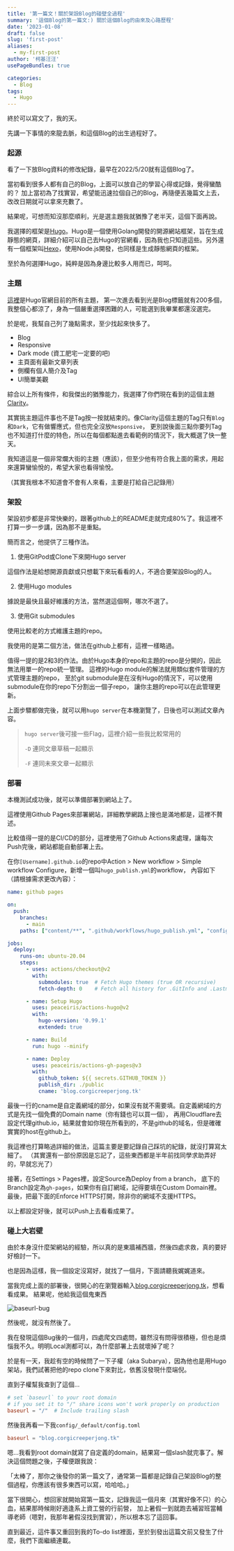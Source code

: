 ```yaml
---
title: '第一篇文！關於架設Blog的碰壁全過程'
summary: '這個Blog的第一篇文:) 關於這個Blog的由來及心路歷程'
date: '2023-01-08'
draft: false
slug: 'first-post'
aliases:
  - my-first-post
author: '柯基汪汪'
usePageBundles: true

categories:
  - Blog
tags:
  - Hugo
---
```


終於可以寫文了，我的天。

先講一下事情的來龍去脈，和這個Blog的出生過程好了。

### 起源

看了一下放Blog資料的修改紀錄，最早在2022/5/20就有這個Blog了。

當初看到很多人都有自己的Blog，上面可以放自己的學習心得或記錄，覺得蠻酷的？
加上當初為了找實習，希望能迅速拉個自己的Blog，再隨便丟幾篇文上去，改改日期就可以拿來充數了。

結果呢，可想而知沒那麼順利，光是選主題我就猶豫了老半天，這個下面再說。

我選擇的框架是[Hugo](https://gohugo.io/)。Hugo是一個使用Golang開發的開源網站框架，旨在生成靜態的網頁，詳細介紹可以自己去Hugo的官網看，因為我也只知道這些。另外還有一個框架叫[Hexo](https://hexo.io/zh-tw/)，使用Node.js開發，也同樣是生成靜態網頁的框架。

至於為何選擇Hugo，純粹是因為身邊比較多人用而已，呵呵。

### 主題

[這裡](https://themes.gohugo.io/)是Hugo官網目前的所有主題，
第一次進去看到光是Blog標籤就有200多個，我整個心都涼了，身為一個嚴重選擇困難的人，可能選到我畢業都還沒選完。

於是呢，我幫自己列了幾點需求，至少找起來快多了。

* Blog
* Responsive
* Dark mode (資工肥宅一定要的吧)
* 主頁面有最新文章列表
* 側欄有個人簡介及Tag
* UI簡單美觀

綜合以上所有條件，和我傑出的猶豫能力，我選擇了你們現在看到的這個主題[Clarity](https://github.com/chipzoller/hugo-clarity)。

其實挑主題這件事也不是Tag按一按就結束的。像Clarity這個主題的Tag只有`Blog`和`Dark`，它有做響應式，但也完全沒放`Responsive`，
更別說後面三點你要列Tag也不知道打什麼的特色，所以在每個都點進去看範例的情況下，我大概選了快一整天。

我知道這是一個非常爛大街的主題（應該），但至少他有符合我上面的需求，用起來還算蠻愉悅的，希望大家也看得愉悅。

（其實我根本不知道會不會有人來看，主要是打給自己記錄用）

### 架設

架設初步都是非常快樂的，跟著github上的README走就完成80%了。我這裡不打算一步一步講，因為那不是重點。

簡而言之，他提供了三種作法。

1. 使用GitPod或Clone下來開Hugo server

這個作法是給想開源貢獻或只想載下來玩看看的人，不適合要架設Blog的人。

2. 使用Hugo modules

據說是最快且最好維護的方法，當然選這個啊，哪次不選了。

3. 使用Git submodules

使用比較老的方式維護主題的repo。

我使用的是第二個方法，做法在github上都有，這裡一樣略過。

值得一提的是2和3的作法。由於Hugo本身的repo和主題的repo是分開的，因此無法用單一的repo統一管理。
這裡的Hugo module的解法就用類似套件管理的方式管理主題的repo，
至於git submodule是在沒有Hugo的情況下，可以使用submodule在你的repo下分割出一個子repo，
讓你主題的repo可以在此管理更新。

上面步驟都做完後，就可以用`hugo server`在本機瀏覽了，日後也可以測試文章內容。

> `hugo server`後可接一些Flag，這裡介紹一些我比較常用的
>
> `-D` 連同文章草稿一起顯示
>
> `-F` 連同未來文章一起顯示

### 部署

本機測試成功後，就可以準備部署到網站上了。

這裡使用Github Pages來部署網站，詳細教學網路上搜也是滿地都是，這裡不贅述。

比較值得一提的是CI/CD的部分，這裡使用了Github Actions來處理，讓每次Push完後，網站都能自動部署上去。

在你`[Username].github.io`的repo中Action > New workflow > Simple workflow Configure，新增一個叫`hugo_publish.yml`的workflow，
內容如下（請根據需求更改內容）：
```yml
name: github pages

on:
  push:
    branches:    
      - main
    paths: ["content/**", ".github/workflows/hugo_publish.yml", "config/**", "layouts/**", "static/**"]

jobs:
  deploy:
    runs-on: ubuntu-20.04
    steps:
      - uses: actions/checkout@v2
        with:
          submodules: true  # Fetch Hugo themes (true OR recursive)
          fetch-depth: 0    # Fetch all history for .GitInfo and .Lastmod

      - name: Setup Hugo
        uses: peaceiris/actions-hugo@v2
        with:
          hugo-version: '0.99.1'
          extended: true

      - name: Build
        run: hugo --minify

      - name: Deploy
        uses: peaceiris/actions-gh-pages@v3
        with:
          github_token: ${{ secrets.GITHUB_TOKEN }}
          publish_dir: ./public
          cname: 'blog.corgicreeperjong.tk'
```

最後一行的cname是自定義網域的部分，如果沒有就不需要填。自定義網域的方式是先找一個免費的Domain name（你有錢也可以買一個），
再用Cloudflare去設定代理github.io，結果就會如你現在所看到的，不是github的域名，但是確確實實的host在github上。

我這裡也打算略過詳細的做法，這篇主要是要記錄自己踩坑的紀錄，就沒打算寫太細了。
（其實還有一部份原因是忘記了，這些東西都是半年前找同學求助弄好的，早就忘光了）

接著，在Settings > Pages裡，設定Source為Deploy from a branch，
底下的Branch設定為`gh-pages`，如果你有自訂網域，記得要填在Custom Domain裡。
最後，把最下面的Enforce HTTPS打開，除非你的網域不支援HTTPS。

以上都設定好後，就可以Push上去看看成果了。

### 碰上大岩壁

由於本身沒什麼架網站的經驗，所以真的是東牆補西牆，然後四處求救，真的要好好檢討一下。

也是因為這樣，我一個設定沒寫好，就找了一個月，下面請聽我娓娓道來。

當我完成上面的部署後，很開心的在瀏覽器輸入[blog.corgicreeperjong.tk](https://blog.corgicreeperjong.tk/)，想看看成果。
結果呢，他給我這個鬼東西

![baseurl-bug](baseurl-bug.jpg)

然後呢，就沒有然後了。

我在發現這個Bug後的一個月，四處爬文四處問，雖然沒有問得很積極，但也是煩惱我不久。明明Local測都可以，為什麼部署上去就壞掉了呢？

於是有一天，我趁有空的時候問了一下子權（aka Subarya），因為他也是用Hugo架站，我們試著把他的repo clone下來對比，依舊沒發現什麼端倪。

直到子權幫我查到了這個...

```toml
# set `baseurl` to your root domain
# if you set it to "/" share icons won't work properly on production
baseurl = "/"  # Include trailing slash
```

然後我再看一下我`config/_default/config.toml`

```toml
baseurl = "blog.corgicreeperjong.tk"
```

嗯...我看到root domain就寫了自定義的domain，結果寫一個slash就完事了。解決這個問題之後，子權便跟我說：

「太棒了，那你之後發你的第一篇文了，通常第一篇都是記錄自己架設Blog的整個過程，你應該有很多東西可以寫，哈哈哈。」

當下很開心，想回家就開始寫第一篇文，記錄我這一個月來（其實好像不只）的心血，結果那時候剛好適逢系上資工營的行前營，
加上暑假一到就跑去補習班當輔導老師（嗯對，我那年暑假沒找到實習），所以根本忘了這回事。

直到最近，這件事又重回到我的To-do list裡面，至於到發出這篇文前又發生了什麼，我們下面繼續連載。